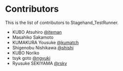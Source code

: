 # Contributors

This is the list of contributors to Stagehand_TestRunner.

* KUBO Atsuhiro [@iteman](https://github.com/iteman)
* Masahiko Sakamoto
* KUMAKURA Yousuke [@kumatch](https://github.com/kumatch)
* Shigenobu Nishikawa [@shishi](https://github.com/shishi)
* KUBO Noriko
* tsyk goto [@ngyuki](https://github.com/ngyuki)
* Ryusuke SEKIYAMA [@rsky](https://github.com/rsky)
